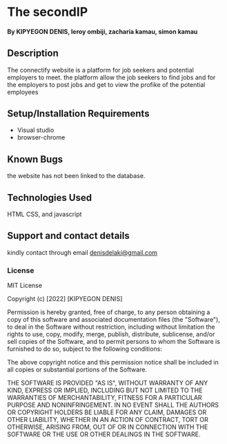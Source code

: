 # The secondIP

#### By **KIPYEGON DENIS, leroy ombiji, zacharia kamau, simon kamau**

## Description

The connectify website is a platform for job seekers and potential employers to meet. the platform allow the job seekers to find jobs and for the employers to post jobs and get to view the profike of the potential employees

## Setup/Installation Requirements

- Visual studio
- browser-chrome

## Known Bugs

the website has not been linked to the database.

## Technologies Used

HTML CSS, and javascript

## Support and contact details

kindly contact through email denisdelaki@gmail.com

### License

MIT License

Copyright (c) [2022] [KIPYEGON DENIS]

Permission is hereby granted, free of charge, to any person obtaining a copy
of this software and associated documentation files (the "Software"), to deal
in the Software without restriction, including without limitation the rights
to use, copy, modify, merge, publish, distribute, sublicense, and/or sell
copies of the Software, and to permit persons to whom the Software is
furnished to do so, subject to the following conditions:

The above copyright notice and this permission notice shall be included in all
copies or substantial portions of the Software.

THE SOFTWARE IS PROVIDED "AS IS", WITHOUT WARRANTY OF ANY KIND, EXPRESS OR
IMPLIED, INCLUDING BUT NOT LIMITED TO THE WARRANTIES OF MERCHANTABILITY,
FITNESS FOR A PARTICULAR PURPOSE AND NONINFRINGEMENT. IN NO EVENT SHALL THE
AUTHORS OR COPYRIGHT HOLDERS BE LIABLE FOR ANY CLAIM, DAMAGES OR OTHER
LIABILITY, WHETHER IN AN ACTION OF CONTRACT, TORT OR OTHERWISE, ARISING FROM,
OUT OF OR IN CONNECTION WITH THE SOFTWARE OR THE USE OR OTHER DEALINGS IN THE
SOFTWARE.
